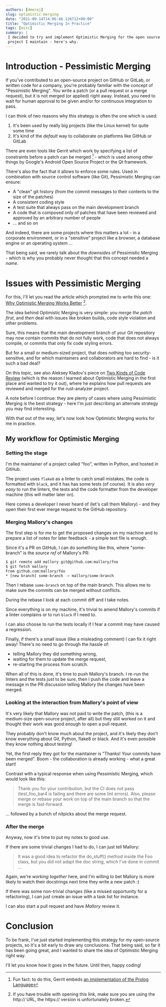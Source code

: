 ```yaml
---
authors: [dmerej]
slug: optimistic-merging
date: "2021-09-14T14:06:46.126712+00:00"
title: "Optimistic Merging In Practice"
tags: [misc]
summary: |
 I decided to try and implement Optimistic Merging for the open source
 project I maintain - here's why.
---
```


# Introduction - Pessimistic Merging

If you've contributed to an open-source project on GitHub or GitLab, or written code for a company, you're probably familiar with the concept of "Pessimistic Merging". You write a patch (or a pull request or a merge request), but it is not merged (or applied) right away. Instead, you need to wait for human approval to be given and/or for continuous integration to pass.

I can think of two reasons why this strategy is often the one which is used:

1. It's been used by really big projects (like the Linux kernel) for quite some time
2. It's kind of the *default* way to collaborate on platforms like GitHub or GitLab

There are even tools like Gerrit which work by specifying a list of constraints before a patch can be merged [^1] - which is used among other things by Google's Android Open Source Project or the Qt framework.

There's also the fact that it allows to enforce some rules. Used in combination with source control software (like Git), Pessimistic Merging can ensure:

* A "clean" git history (from the commit messages to their contents to the size of the patches)
* A consistent coding style
* A test suite that always pass on the main development branch
* A code that is composed only of patches that have been reviewed and approved by an arbitrary number of people
* ... and so on

And indeed, there are some projects where this matters a lot - in a corporate environment, or in a "sensitive" project like a browser, a database engine or an operating system ...

That being said, we rarely talk about the *downsides* of Pessimistic Merging - which is why you probably never thought that this concept needed a *name*.

# Issues with Pessimistic Merging

For this, I'll let you read the article which prompted me to write this one: [Why Optimistic Merging Works Better](http://hintjens.com/blog:106) [^2].

The idea behind Optimistic Merging is very simple: you *merge the patch first*, and *then* deal with issues like broken builds, code style violation and other problems.

Sure, this means that the main development branch of your Git repository may now contain commits that do not fully work, code that does not always compile, or commits that only fix code styling errors.

But for a small or medium-sized project, that does nothing too security-sensitive, and for which maintainers and collaborators are hard to find - is it such a bad deal?

On this topic, see also Aleksey Kladov's piece on [Two Kinds of Code Review](https://matklad.github.io/2021/01/03/two-kinds-of-code-review.html) (which is the reason I learned about Optimistic Merging in the first place and wanted to try it out), where he explains how pull requests are reviewed and merged for the rust-analyzer project.

A note before I continue: they are plenty of cases where using Pessimistic Merging *is* the best strategy - here I'm just describing an alternate strategy you may find interesting.

With that out of the way, let's now look how Optimistic Merging works for me in practice.

## My workflow for Optimistic Merging

### Setting the stage

I'm the maintainer of a project called "foo", written in Python, and hosted in GitHub.

The project uses `flake8` as a linter to catch small mistakes, the code is formatted with `black`, and it has has some tests (of course). It is also *very easy* to run the linters, the tests and the code formatter from the developer machine (this will matter later on).

Here comes a developer I never heard of (let's call them Mallory) - and they open their first ever merge request to the GitHub repository.

### Merging Mallory's changes

The first step is for me to get the proposed changes on my machine and to prepare a list of notes for later feedback - a simple text file is enough.

Since it's a PR on GitHub, I can do something like this, where "some-branch" is the *source ref* of Mallory's PR:

```bash
$ git remote add mallory git@github.com:mallory/foo
$ git fetch mallory
From github.com:mallory/foo
* [new branch] some-branch -> mallory/some-branch
```

Then I rebase `some-branch` on top of the main branch. This allows me to make sure the commits can be merged without conflicts.

During the rebase I look at each commit diff and I take notes.

Since everything is on my machine, it's trivial to amend Mallory's commits if a linter complains or to run `black` if I need to.

I can also choose to run the tests locally if I fear a commit may have caused a regression.

Finally, if there's a small issue (like a misleading comment) I can fix it right away! There's no need to go through the hassle of:

* telling Mallory they did something wrong,
* waiting for them to update the merge request,
* re-starting the process from scratch.

When all of this is done, it's time to push Mallory's branch. I re-run the linters and the tests just to be sure, then I push the code and leave a message in the PR discussion telling Mallory the changes have been merged.

### Looking at the interaction from Mallory's point of view

It's very likely that Mallory was not paid to write the patch, (this is a medium-size open-source project, after all) but they still worked on it and thought their work was good enough to open a pull request.

They probably don't know much about the project, and it's likely they don't know everything about Git, Python, flake8 or black. And it's even possible they know nothing about testing!

Yet, the first reply they got for the maintainer is "Thanks! Your commits have been merged". Boom - the collaboration is already working - what a great start!

Contrast with a typical response when using Pessimistic Merging,  which would look like this:

> Thank you for your contribution, but the CI does not pass (test_foo_bar4 is failing and there are some lint errors). Also, please merge or rebase your work on top of the main branch so that the merge is fast-forward.

... followed by a bunch of nitpicks about the merge request.


### After the merge

Anyway, now it's time to put my notes to good use.

If there are some trivial changes I had to do, I can just tell Mallory:

> It was a good idea to refactor the do_stuff() method inside the Foo class, but you did not adapt the doc string, which I've done in commit ...

Again, we're *working together* here, and I'm willing to bet Mallory is more likely to watch their docstrings next time they write a new patch :)

If there was some non-trivial changes (like a missed opportunity for a refactoring), I can just create an issue with a task list for instance.

I can also start a pull request and have *Mallory* review it.

# Conclusion

To be frank, I've just started implementing this strategy for my open-source projects, so it's a bit early to draw any conclusions. That being said, so far it has been going great, and I wanted to share the idea of Optimistic Merging right way.

I'll let you know how it goes in the future. Until then, happy coding!

[^1]: Fun fact: to do this,  Gerrit embeds [an implementation of the Prolog Language](https://gerrit-review.googlesource.com/Documentation/prolog-cookbook.html)
[^2]: If you have trouble with opening this link, make sure you are using the http:// URL, the https:// version is  unfortunately broken.
